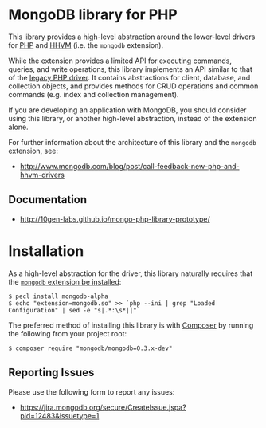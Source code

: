 MongoDB library for PHP
=======================

This library provides a high-level abstraction around the lower-level drivers for
[PHP](https://github.com/10gen-labs/mongo-php-driver-prototype) and
[HHVM](https://github.com/10gen-labs/mongo-hhvm-driver-prototype) (i.e. the
`mongodb` extension).

While the extension provides a limited API for executing commands, queries, and
write operations, this library implements an API similar to that of the
[legacy PHP driver](http://php.net/manual/en/book.mongo.php). It contains
abstractions for client, database, and collection objects, and provides methods
for CRUD operations and common commands (e.g. index and collection management).

If you are developing an application with MongoDB, you should consider using
this library, or another high-level abstraction, instead of the extension alone.

For further information about the architecture of this library and the `mongodb`
extension, see:

 - http://www.mongodb.com/blog/post/call-feedback-new-php-and-hhvm-drivers

## Documentation

 - http://10gen-labs.github.io/mongo-php-library-prototype/

# Installation

As a high-level abstraction for the driver, this library naturally requires that
the [`mongodb` extension be installed](http://10gen-labs.github.io/mongo-php-driver-prototype/#installation):

    $ pecl install mongodb-alpha
    $ echo "extension=mongodb.so" >> `php --ini | grep "Loaded Configuration" | sed -e "s|.*:\s*||"`

The preferred method of installing this library is with
[Composer](https://getcomposer.org/) by running the following from your project
root:

    $ composer require "mongodb/mongodb=0.3.x-dev"

## Reporting Issues

Please use the following form to report any issues:

 - https://jira.mongodb.org/secure/CreateIssue.jspa?pid=12483&issuetype=1
